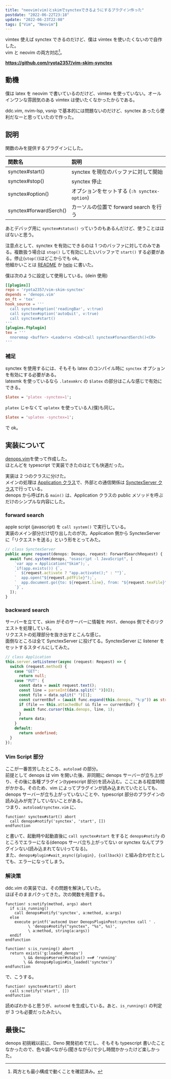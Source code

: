 ```yaml
---
title: "neovim(vim)とskimでsynctexできるようにするプラグイン作った"
postdate: "2022-06-22T23:18"
update: "2022-06-23T22:08"
tags: ["Vim", "Neovim"]
---
```


vimtex 使えば synctex できるのだけど、僕は vimtex を使いたくないので自作した。  
vim と neovim の両方対応[^1]。

[^1]: 両方とも最小構成で動くことを確認済み。

**https://github.com/ryota2357/vim-skim-synctex**

## 動機

僕は latex を neovim で書いているのだけど、vimtex を使っていない。オールインワンな雰囲気のある vimtex は使いたくなかったからである。

ddc.vim, nvim-lsp, vsnip で基本的には問題ないのだけど、synctex あったら便利だなーと思っていたので作った。

## 説明

関数のみを提供するプラグインにした。

| 関数名                 | 説明                                         |
| :--------------------- | :------------------------------------------- |
| synctex#start()        | synctex を現在のバッファに対して開始         |
| synctex#stop()         | synctex 停止                                 |
| synctex#option()       | オプションをセットする (`:h synctex-option`) |
| synctex#forwardSerch() | カーソルの位置で forward search を行う       |

あとデバッグ用に `synctex#status()` っていうのもあるんだけど、使うことはほぼないと思う。

注意点として、synctex を有効にできるのは 1 つのバッファに対してのみである。複数扱う場合は `stop()` して有効にしたいバッファで `start()` する必要がある。停止(`stop()`)はどこからでも ok。  
他細かいことは [README](https://github.com/ryota2357/vim-skim-synctex/blob/main/README.md) か [help](https://github.com/ryota2357/vim-skim-synctex/blob/main/doc/synctex.txt) に書いた。

僕は次のように設定して使用している。(dein 使用)

```toml
[[plugins]]
repo = 'ryota2357/vim-skim-synctex'
depends = 'denops.vim'
on_ft = 'tex'
hook_source = '''
  call synctex#option('readingBar', v:true)
  call synctex#option('autoQuit', v:true)
  call synctex#start()
'''
[plugins.ftplugin]
tex = '''
  nnoremap <buffer> <Leader>s <Cmd>call synctex#forwardSerch()<CR>
'''
```

### 補足

synctex を使用するには、そもそも latex のコンパイル時に `synctex` オプションを有効にする必要がある。  
latexmk を使っているなら `.latexmkrc` の `$latex` の部分はこんな感じで有効にできる。

```perl
$latex = 'platex -synctex=1';
```

`platex` じゃなくて `uplatex` を使っている人(僕)も同じ。

```perl
$latex = 'uplatex -synctex=1';
```

で ok。

## 実装について

[denops.vim](https://github.com/vim-denops/denops.vim)を使って作成した。  
ほとんどを typescript で実装できたのはとても快適だった。

実装は 2 つのクラスに分けた。  
メインの処理は [Application クラス](https://github.com/ryota2357/vim-skim-synctex/blob/main/denops/synctex/lib/application.ts)で、外部との通信関係は [SynctexServer クラス](https://github.com/ryota2357/vim-skim-synctex/blob/main/denops/synctex/lib/synctexServer.ts)で行っている。  
denops から呼ばれる `main()` は、Application クラスの public メソッドを呼ぶだけのシンプルな内容にした。

### forward search

apple script (javascript) を `call system()` で実行している。  
実装のメイン部分だけ切り出したのが次。Application 側から SynctexServer に「リクエストを送る」という形をとってみた。

```typescript
// class SynctexServer
public async request(denops: Denops, request: ForwardSearchRequest) {
  await func.system(denops, "osascript -l JavaScript", [
    `var app = Application("Skim");`,
    `if(app.exists()) {`,
    `  ${request.activate ? "app.activate();" : ""}`,
    `  app.open("${request.pdfFile}");`,
    `  app.document.go({to: ${request.line}, from: "${request.texFile}", showingReadingBar: ${request.readingBar}});`,
    `}`,
  ]);
}
```

### backward search

サーバーを立てて、skim がそのサーバーに情報を `POST`、denops 側でそのリクエストを処理している。  
リクエストの処理部分を抜き出すとこんな感じ。  
面倒なところは全て SynctexServer に投げてる。SynctexServer に listener をセットするスタイルにしてみた。

```typescript
// class Application
this.server.setListener(async (request: Request) => {
  switch (request.method) {
    case "GET":
      return null;
    case "PUT": {
      const data = await request.text();
      const line = parseInt(data.split(" ")[0]);
      const file = data.split(" ")[1];
      const currentBuf = (await func.expand(this.denops, "%:p")) as string;
      if (file == this.attachedBuf && file == currentBuf) {
        await func.cursor(this.denops, line, 1);
      }
      return data;
    }
    default:
      return undefined;
  }
});
```

### Vim Script 部分

ここが一番苦労したところ、`autoload` の部分。  
前提として denops は vim を開いた後、非同期に denops サーバーが立ち上がり、その後に各種プラグイン(typescript 部分)を読み込む。ここにある程度時間がかかる。そのため、vim によってプラグインが読み込まれていたとしても、denops サーバーが立ち上がっていないことや、typescript 部分のプラグインの読み込みが完了していないことがある。  
つまり、`autoload/synctex.vim` に、

```vim
function! synctex#start() abort
  call denops#notify('synctex', 'start', [])
endfunction
```

と書いて、起動時や起動直後に `call synctex#start` をすると `denops#notify` のところでエラーになる(denops サーバ立ち上がってない or synctex なんてプラグインない(読み込まれてない)ってなる)。  
また、`denops#plugin#wait_async({plugin}, {callback})` と組み合わせたとしても、エラーになってしまう。

### 解決策

ddc.vim の実装では、その問題を解決していた。  
ほぼそのままパクってきた。次の関数を用意する。

```vim
function! s:notify(method, args) abort
  if s:is_running()
    call denops#notify('synctex', a:method, a:args)
  else
    execute printf('autocmd User DenopsPluginPost:synctex call ' .
          \ 'denops#notify("synctex", "%s", %s)',
          \ a:method, string(a:args))
  endif
endfunction

function! s:is_running() abort
  return exists('g:loaded_denops')
        \ && denops#server#status() ==# 'running'
        \ && denops#plugin#is_loaded('synctex')
endfunction
```

で、こうする。

```vim
function! synctex#start() abort
  call s:notify('start', [])
endfunction
```

読めばわかると思うが、`autocmd` を生成している。あと、`is_running()` の判定が 3 つも必要だったみたい。

## 最後に

<!-- textlint-disable ja-technical-writing/no-doubled-joshi -->

denops 初挑戦以前に、Deno 開発初めてだし、そもそも typescript 書いたことなかったので、色々調べながら(聞きながら)で少し時間かかったけど楽しかった。

<!-- textlint-enable ja-technical-writing/no-doubled-joshi -->
